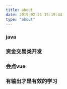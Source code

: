 ```yaml
---
title: about
date: 2019-02-21 15:19:44
type: "about"
---
```

### java  
### 资金交易类开发  
### 会点vue  
### 有输出才是有效的学习